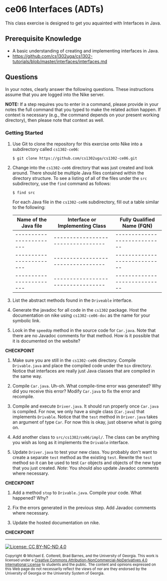# ce06 Interfaces (ADTs)

This class exercise is designed to get you aquainted with Interfaces in Java.

## Prerequisite Knowledge

* A basic understanding of creating and implementing interfaces in Java.
* https://github.com/cs1302uga/cs1302-tutorials/blob/master/interfaces/interfaces.md

## Questions

In your notes, clearly answer the following questions. These instructions assume that you are 
logged into the Nike server. 

**NOTE:** If a step requires you to enter in a command, please provide in your notes the full 
command that you typed to make the related action happen. If context is necessary (e.g., the 
command depends on your present working directory), then please note that context as well.

### Getting Started

1. Use Git to clone the repository for this exercise onto Nike into a subdirectory called `cs1302-ce06`:

   ```
   $ git clone https://github.com/cs1302uga/cs1302-ce06.git
   ```
1. Change into the `cs1302-ce06` directory that was just created and look around. There should be
   multiple Java files contained within the directory structure. To see a listing of all of the 
   files under the `src` subdirectory, use the `find` command as follows:
   
   ```
   $ find src
   ```
   
   For each Java file in the `cs1302-ce06` subdirectory, fill out a table similar to the following:
   
   | Name of the Java file | Interface or Implementing Class | Fully Qualified Name (FQN) |
   |-----------------------|---------------------------------|----------------------------|
   |-----------------------|---------------------------------|----------------------------|
   |-----------------------|---------------------------------|----------------------------|
   |-----------------------|---------------------------------|----------------------------|
   
1. List the abstract methods found in the `Driveable` interface.

1. Generate the javadoc for all code in the `cs1302` package. Host the documentation on nike using 
   `cs1302-ce06-doc` as the name for your symbolic link. 
   
1. Look in the `speedUp` method in the source code for `Car.java`. Note that there are no Javadoc 
   comments for that method. How is it possible that it is documented on the website?

**CHECKPOINT**

1. Make sure you are still in the `cs1302-ce06` directory. Compile `Drivable.java` and place the compiled
   code under the `bin` directory. Notice that interfaces are really just Java classes that are compiled
   in the same way.
   
1. Compile `Car.java`.  Uh-oh.  What compile-time error was generated?  Why did you receive this error?
   Modify `Car.java` to fix the error and recompile.
   
1. Compile and execute `Driver.java`. It should run properly once `Car.java` is compiled. For now, we only
   have a single class (`Car.java`) that implements `Drivable`. Notice that the `test` method in `Driver.java`
   takes an argument of type `Car`. For now this is okay, just observe what is going on.

1. Add another class to `src/cs1302/ce06/impl/`. The class can be anything you wish as long as it implements
   the `Drivable` interface.  
   
1. Update `Driver.java` to test your new class. You probably don't want to create a separate `test` method as
   the existing `test`. Rewrite the `test` method so it can be used to test `Car` objects and objects of the
   new type that you just created. *Note*: You should also update Javadoc comments where necessary.

**CHECKPOINT**

1. Add a method `stop` to `Drivable.java`.  Compile your code.  What happened?  Why?

1. Fix the errors generated in the previous step.  Add Javadoc comments where necessary.

1. Update the hosted documentation on nike.

**CHECKPOINT**
    
<hr/>

[![License: CC BY-NC-ND 4.0](https://img.shields.io/badge/License-CC%20BY--NC--ND%204.0-lightgrey.svg)](http://creativecommons.org/licenses/by-nc-nd/4.0/)

<small>
Copyright &copy; Michael E. Cotterell, Brad Barnes, and the University of Georgia.
This work is licensed under a <a rel="license" href="http://creativecommons.org/licenses/by-nc-nd/4.0/">Creative Commons Attribution-NonCommercial-NoDerivatives 4.0 International License</a> to students and the public.
The content and opinions expressed on this Web page do not necessarily reflect the views of nor are they endorsed by the University of Georgia or the University System of Georgia.
</small>
